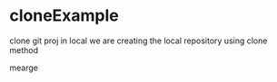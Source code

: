 # cloneExample
clone git proj in local
we are creating the local repository using clone method

mearge
